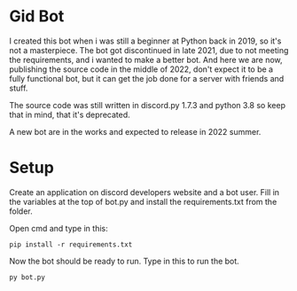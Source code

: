 # Gid Bot

I created this bot when i was still a beginner at Python back in 2019, so it's not a masterpiece.
The bot got discontinued in late 2021, due to not meeting the requirements, and i wanted to make a better bot.
And here we are now, publishing the source code in the middle of 2022, don't expect it to be a fully functional bot, but 
it can get the job done for a server with friends and stuff.

The source code was still written in discord.py 1.7.3 and python 3.8 so keep that in mind, that it's deprecated.

A new bot are in the works and expected to release in 2022 summer.

# Setup

Create an application on discord developers website and a bot user.
Fill in the variables at the top of bot.py and install the requirements.txt from the folder.

Open cmd and type in this:
```
pip install -r requirements.txt
```

Now the bot should be ready to run. Type in this to run the bot.
```
py bot.py
```

